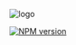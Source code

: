 ![logo](https://user-images.githubusercontent.com/675812/61957915-959a2680-afc0-11e9-9d06-706f3f635d68.png)

[![NPM version](https://img.shields.io/npm/v/stdio.svg)](https://www.npmjs.com/package/stdio)
